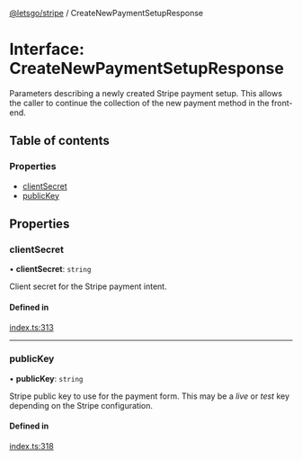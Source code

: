 [@letsgo/stripe](../README.md) / CreateNewPaymentSetupResponse

# Interface: CreateNewPaymentSetupResponse

Parameters describing a newly created Stripe payment setup. This allows the caller to continue
the collection of the new payment method in the front-end.

## Table of contents

### Properties

- [clientSecret](CreateNewPaymentSetupResponse.md#clientsecret)
- [publicKey](CreateNewPaymentSetupResponse.md#publickey)

## Properties

### clientSecret

• **clientSecret**: `string`

Client secret for the Stripe payment intent.

#### Defined in

[index.ts:313](https://github.com/47chapters/letsgo/blob/5310a6f/packages/stripe/src/index.ts#L313)

___

### publicKey

• **publicKey**: `string`

Stripe public key to use for the payment form. This may be a _live_ or _test_ key depending
on the Stripe configuration.

#### Defined in

[index.ts:318](https://github.com/47chapters/letsgo/blob/5310a6f/packages/stripe/src/index.ts#L318)
